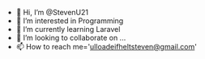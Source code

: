 - 👋 Hi, I’m @StevenU21
- 👀 I’m interested in Programming
- 🌱 I’m currently learning Laravel
- 💞️ I’m looking to collaborate on ...
- 📫 How to reach me='ulloadeifheltsteven@gmail.com'

<!---
StevenU21/StevenU21 is a ✨ special ✨ repository because its `README.md` (this file) appears on your GitHub profile.
You can click the Preview link to take a look at your changes.
--->
